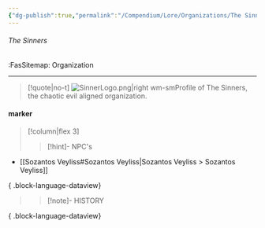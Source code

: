 ```yaml
---
{"dg-publish":true,"permalink":"/Compendium/Lore/Organizations/The Sinners/"}
---
```



###### The Sinners
<span class="sub2">:FasSitemap: Organization</span>
___

> [!quote|no-t]
>![SinnerLogo.png|right wm-sm](/img/user/Assets/Images/Lore/SinnerLogo.png)Profile of The Sinners, the chaotic evil aligned organization.

#### marker
> [!column|flex 3]
>>[!hint]- NPC's
- [[Sozantos Veyliss#Sozantos Veyliss\|Sozantos Veyliss > Sozantos Veyliss]]

{ .block-language-dataview}
>>[!note]- HISTORY

{ .block-language-dataview}